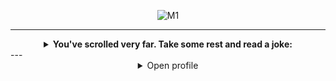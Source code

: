 <p align="center">
  <img src="https://drive.google.com/uc?export=download&id=1-UmsUP_ev24PyPwZoDfa6g8uDXsW-gmn" alt="M1">
</p>



---
<details>
<summary align="center"><b>You've scrolled very far. Take some rest and read a joke:</b></summary>
<br />
<p align="center">  <img src="https://readme-jokes.vercel.app/api?theme=dracula&borderColor=white" alt="README Jokes"></a>
</details>

</details>
---
<details align="middle">
<summary>Open profile</summary>

<br />
<!-- Links to programming languages -->
<h3 align="center"><b>Languages:</b></h3>
<p align="center">
  <a href="https://www.w3schools.com/html/" target="_blank">
    <img src="https://raw.githubusercontent.com/devicons/devicon/master/icons/html5/html5-original.svg" alt="html5" width="40" height="40"/>
  </a>
  <a href="https://www.w3schools.com/css/" target="_blank">
    <img src="https://raw.githubusercontent.com/devicons/devicon/master/icons/css3/css3-original.svg" alt="css3" width="40" height="40"/>
  </a>
  <a href="https://www.javascript.com/" target="_blank">
    <img src="https://raw.githubusercontent.com/devicons/devicon/master/icons/javascript/javascript-original.svg" alt="javascript" width="40" height="40"/>
  </a>
  <a href="https://docs.microsoft.com/en-us/dotnet/csharp/" target="_blank">
    <img src="https://raw.githubusercontent.com/devicons/devicon/master/icons/csharp/csharp-original.svg" alt="csharp" width="40" height="40"/>
  </a>
  <a href="https://dotnet.microsoft.com/apps/aspnet/mvc" target="_blank">
    <img src="https://raw.githubusercontent.com/devicons/devicon/master/icons/dotnetcore/dotnetcore-original.svg" alt="aspnetcoremvc" width="40" height="40"/>
  </a>
  <a href="https://www.microsoft.com/en-us/sql-server" target="_blank">
    <img src="https://raw.githubusercontent.com/devicons/devicon/master/icons/microsoftsqlserver/microsoftsqlserver-plain-wordmark.svg" alt="sqlserver" width="40" height="40"/>
  </a>
  <a href="https://git-scm.com/" target="_blank">
    <img src="https://www.vectorlogo.zone/logos/git-scm/git-scm-icon.svg" alt="git" width="40" height="40"/>
  </a>
  <a href="https://azure.microsoft.com/en-us/services/devops/" target="_blank">
    <img src="https://raw.githubusercontent.com/devicons/devicon/master/icons/azure/azure-original.svg" alt="azuredevops" width="40" height="40"/>
  </a>
</p>

<br />
<br />

---
<p align="center">
  <img src="https://drive.google.com/uc?export=download&id=1KESTdKJMwvJxzIgj82yChXHu8-pKt-GS" alt="M2">
</p>


------
